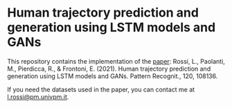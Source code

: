 # Human trajectory prediction and generation using LSTM models and GANs

This repository contains the implementation of the [paper](https://www.researchgate.net/profile/Luca-Rossi-23/publication/352983710_Human_trajectory_prediction_and_generation_using_LSTM_models_and_GANs/links/60e5bccb299bf1b0319f35d0/Human-trajectory-prediction-and-generation-using-LSTM-models-and-GANs.pdf): Rossi, L., Paolanti, M., Pierdicca, R., & Frontoni, E. (2021). Human trajectory prediction and generation using LSTM models and GANs. Pattern Recognit., 120, 108136.

If you need the datasets used in the paper, you can contact me at l.rossi@pm.univpm.it.